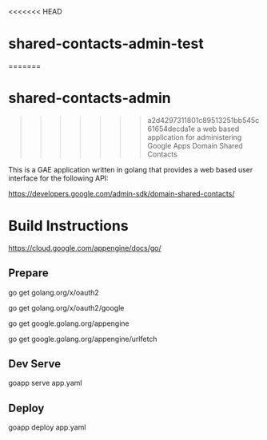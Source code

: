 <<<<<<< HEAD
# shared-contacts-admin-test
=======
# shared-contacts-admin
>>>>>>> a2d4297311801c89513251bb545c61654decda1e
a web based application for administering Google Apps Domain Shared Contacts

This is a GAE application written in golang that provides a web based user interface for the following API:

https://developers.google.com/admin-sdk/domain-shared-contacts/

Build Instructions
===========

https://cloud.google.com/appengine/docs/go/

Prepare
-------
  
  go get golang.org/x/oauth2
  
  go get golang.org/x/oauth2/google
  
  go get google.golang.org/appengine
  
  go get google.golang.org/appengine/urlfetch

Dev Serve
---------

  goapp serve app.yaml

Deploy
------

  goapp deploy app.yaml


